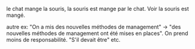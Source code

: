 le chat mange la souris, la souris est mange par le chat. Voir la souris est mangé. 

autre ex: "On a mis des nouvelles méthodes de management" -> "des nouvelles méthodes de management ont été mises en places". On prend moins de responsabilité. "S'il devait être" etc. 
